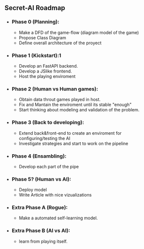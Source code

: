 ## Secret-AI Roadmap

* ### Phase 0 (Planning):
  * Make a DFD of the game-flow (diagram model of the game)
  * Propose Class Diagram
  * Define overall architecture of the proyect
* ### Phase 1 (Kickstart):1
  * Develop an FastAPI backend.
  * Develop a JSlike frontend.
  * Host the  playing enviroment
* ### Phase 2 (Human vs Human games):
  * Obtain data throut games played in host.
  * Fix and Mantain the enviroment until its stable "enough"
  * Start thinking about modeling and validation of the problem.
* ### Phase 3 (Back to developing):
  * Extend back&front-end to create an enviroment for configuring/testing the AI
  * Investigate strategies and start to work on the pipeline
* ### Phase 4 (Ensambling):
  * Develop each part of the pipe
* ### Phase 5? (Human vs AI):
  * Deploy model
  * Write Article with nice vizualizations
* ### Extra Phase A (Rogue):
  * Make a automated self-learning model.  
* ### Extra Phase B (AI vs AI):
  * learn from playing itself.    
